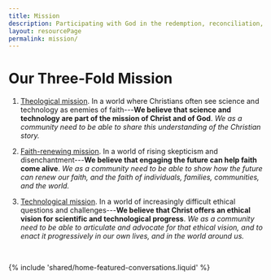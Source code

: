 ```yaml
---
title: Mission
description: Participating with God in the redemption, reconciliation, and renewal of the world.
layout: resourcePage
permalink: mission/
---
```


# Our Three-Fold Mission

1.  [Theological mission](/mission/theological/). In a world where Christians often see science and technology as enemies of faith---**We believe that science and technology are part of the mission of Christ and of God**. *We as a community need to be able to share this understanding of the Christian story.*

2.  [Faith-renewing mission](/mission/faith/). In a world of rising skepticism and disenchantment---**We believe that engaging the future can help faith come alive**. *We as a community need to be able to show how the future can renew our faith, and the faith of individuals, families, communities, and the world.*

3.  [Technological mission](/mission/technological/). In a world of increasingly difficult ethical questions and challenges---**We believe that Christ offers an ethical vision for scientific and technological progress**. *We as a community need to be able to articulate and advocate for that ethical vision, and to enact it progressively in our own lives, and in the world around us.*

<br>

{% include 'shared/home-featured-conversations.liquid' %}
